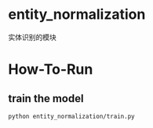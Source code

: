 # entity_normalization
实体识别的模块 
# How-To-Run
## train the model

```python entity_normalization/train.py```